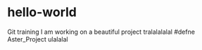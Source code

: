# hello-world
Git training 
I am working on a beautiful project tralalalalal
#defne Aster_Project
ulalalal
